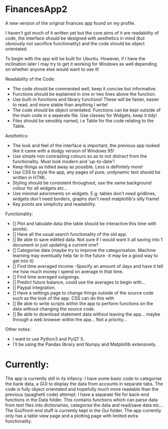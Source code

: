 # FinancesApp2
A new version of the original finances app found on my profile. 

I haven't got much of it written yet but the core aims of it are readability of code, the interface should be designed with aesthetics in mind (but obviously not sacrifice functionality) and the code should be object orientated.

To begin with the app will be built for Ubuntu. However, if I have the inclination later I may try to get it working for Windows as well depending on whether anyone else would want to use it!


Readability of the Code:
  * The code should be commented well, keep it concise but informative.
  * Functions should be explained in one or two lines above the function.
  * Use built-in functions and library functions! These will be faster, easier to read, and more stable than anything I write!
  * The code should be object orientated. Functions can be kept outside of the main code in a seperate file. Use classes for Widgets, keep it tidy!
  * Files should be sensibly named, i.e Table for the code relating to the Table.

Aesthetics:
  * The look and feel of the interface is important, the previous app looked like it came with a dodgy version of Windows 95!
  * Use simple non contrasting colours so as to not distract from the functionality. Must look modern and 'up-to-date'!
  * Keep things as tidied away as possible. Less is definitely more!
  * Use CSS to style the app, any pages of pure, undynamic text should be written in HTML.
  * Styling should be consistent throughout, use the same background colour for all widgets etc... 
  * Use minimal adornments on widgets. E.g. tables don't need gridlines, widgets don't need borders, graphs don't need matplotlib's silly frame!
  * Key points are simplicity and readability.
  
Functionality:
   - [] Plot and tabulate data (the table should be interactive this time with pivots).
   - [] Have all the usual search functionality of the old app.
   - [] Be able to save editted data. Not sure if I would want it all saving into 1 document or just updating a current one?
   - [] Categorise data (maybe try to improve the categorisation. Machine learning may eventually help far in the future -it may be a good way to get into it)
   - [] Find time averaged income -Specify an amount of days and have it tell me how much money I spend on average in that time.
   - [] Find time averaged outgoings. 
   - [] Predict future balance, could use the averages to begin with...
   - [] Paypal integration.
   - [] Have a settings page to change things outside of the source code such as the look of the app. CSS can do this with 
   - [] Be able to write scripts within the app to perform functions on the data without changing the source code.
   - [] Be able to download statement data without leaving the app... maybe through a web browser within the app... Not a priority...
   
Other notes:
  * I want to use Python3 and PyQT 5.
  * I'll be using the Pandas library and Numpy and Matplotlib extensively.




# Currently:
The app is currently still in its infancy. I have some basic code to categorise the bank data, a GUI to display the data from accounts in separate tabs. The code is fully object orientated and hopefully much more readable than the previous (spaghetti code) attempt. I have a separate file for back-end functions in the Data folder. This contains functions which can parse data from text files into dictionaries, categorise the data and read/save data etc... The Gui/front-end stuff is currently kept in the Gui folder. The app currently only has a table view page and a plotting page with limited extra functionality.
